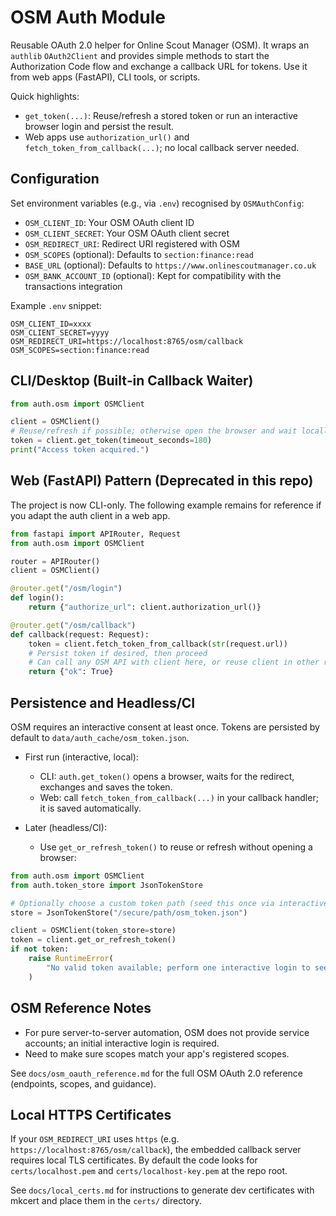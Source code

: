 # OSM Auth Module

Reusable OAuth 2.0 helper for Online Scout Manager (OSM). It wraps an `authlib` `OAuth2Client` and provides simple methods to start the Authorization Code flow and exchange a callback URL for tokens. Use it from web apps (FastAPI), CLI tools, or scripts.

Quick highlights:
- `get_token(...)`: Reuse/refresh a stored token or run an interactive browser login and persist the result.
- Web apps use `authorization_url()` and `fetch_token_from_callback(...)`; no local callback server needed.

## Configuration

Set environment variables (e.g., via `.env`) recognised by `OSMAuthConfig`:

- `OSM_CLIENT_ID`: Your OSM OAuth client ID
- `OSM_CLIENT_SECRET`: Your OSM OAuth client secret
- `OSM_REDIRECT_URI`: Redirect URI registered with OSM
- `OSM_SCOPES` (optional): Defaults to `section:finance:read`
- `BASE_URL` (optional): Defaults to `https://www.onlinescoutmanager.co.uk`
- `OSM_BANK_ACCOUNT_ID` (optional): Kept for compatibility with the transactions integration

Example `.env` snippet:

```text
OSM_CLIENT_ID=xxxx
OSM_CLIENT_SECRET=yyyy
OSM_REDIRECT_URI=https://localhost:8765/osm/callback
OSM_SCOPES=section:finance:read
```

## CLI/Desktop (Built‑in Callback Waiter)

```python
from auth.osm import OSMClient

client = OSMClient()
# Reuse/refresh if possible; otherwise open the browser and wait locally
token = client.get_token(timeout_seconds=180)
print("Access token acquired.")
```

## Web (FastAPI) Pattern (Deprecated in this repo)

The project is now CLI-only. The following example remains for reference if you adapt the auth client in a web app.

```python
from fastapi import APIRouter, Request
from auth.osm import OSMClient

router = APIRouter()
client = OSMClient()

@router.get("/osm/login")
def login():
    return {"authorize_url": client.authorization_url()}

@router.get("/osm/callback")
def callback(request: Request):
    token = client.fetch_token_from_callback(str(request.url))
    # Persist token if desired, then proceed
    # Can call any OSM API with client here, or reuse client in other routes
    return {"ok": True}
```

## Persistence and Headless/CI

OSM requires an interactive consent at least once. Tokens are persisted by default to `data/auth_cache/osm_token.json`.

- First run (interactive, local):
  - CLI: `auth.get_token()` opens a browser, waits for the redirect, exchanges and saves the token.
  - Web: call `fetch_token_from_callback(...)` in your callback handler; it is saved automatically.

- Later (headless/CI):
  - Use `get_or_refresh_token()` to reuse or refresh without opening a browser:

```python
from auth.osm import OSMClient
from auth.token_store import JsonTokenStore

# Optionally choose a custom token path (seed this once via interactive login)
store = JsonTokenStore("/secure/path/osm_token.json")

client = OSMClient(token_store=store)
token = client.get_or_refresh_token()
if not token:
    raise RuntimeError(
        "No valid token available; perform one interactive login to seed the token store."
    )
```

## OSM Reference Notes

- For pure server-to-server automation, OSM does not provide service accounts; an initial interactive login is required.
- Need to make sure scopes match your app's registered scopes.

See `docs/osm_oauth_reference.md` for the full OSM OAuth 2.0 reference (endpoints, scopes, and guidance).

## Local HTTPS Certificates

If your `OSM_REDIRECT_URI` uses `https` (e.g. `https://localhost:8765/osm/callback`), the embedded callback server requires local TLS certificates.
By default the code looks for `certs/localhost.pem` and `certs/localhost-key.pem` at the repo root.

See `docs/local_certs.md` for instructions to generate dev certificates with mkcert and place them in the `certs/` directory.
